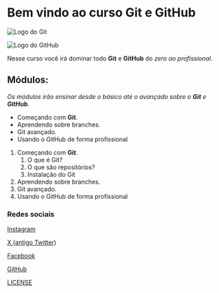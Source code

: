 # Bem vindo ao curso Git e GitHub

![Logo do Git](https://cdn.iconscout.com/icon/free/png-256/free-git-225996.png)

![Logo do GitHub](https://static-00.iconduck.com/assets.00/github-emoji-512x506-u3px3qmr.png)

Nesse curso você irá dominar todo **Git** e **GitHub** do _zero ao profissional_.

## Módulos:

_Os módulos irão ensinar desde o básico até o avançado sobre o **Git** e **GitHub**._

- Começando com **Git**.
- Aprendendo sobre branches.
- Git avançado.
- Usando o GitHub de forma profissional

1. Começando com **Git**.
    1. O que é Git?
    2. O que são repositórios?
    3. Instalação do Git
2. Aprendendo sobre branches.
3. Git avançado.
4. Usando o GitHub de forma profissional 


### Redes sociais

[Instagram](https://www.instagram.com/fernandosantos20200/)

[X (antigo Twitter)](https://twitter.com/fernand33138152)

[Facebook](https://www.facebook.com/profile.php?id=100017791291888)

[GitHub](https://github.com/Fernandosantos0)

[LICENSE](./LICENSE)
